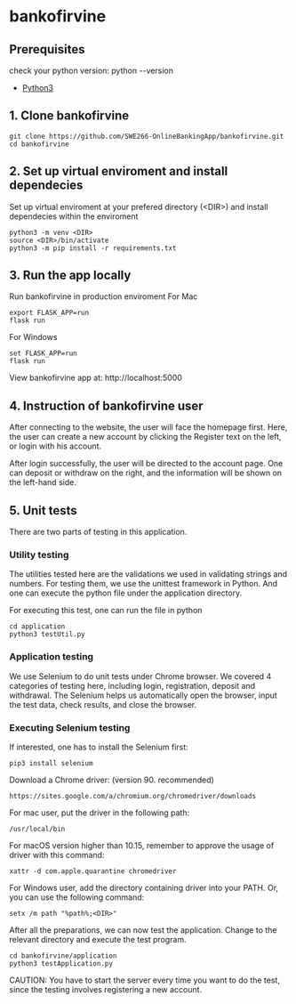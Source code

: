 # bankofirvine

## Prerequisites
check your python version: python --version
* [Python3](https://www.python.org/downloads/)

## 1. Clone bankofirvine
```
git clone https://github.com/SWE266-OnlineBankingApp/bankofirvine.git
cd bankofirvine
```

## 2. Set up virtual enviroment and install dependecies 
Set up virtual enviroment at your prefered directory (\<DIR>) and install dependecies within the enviroment
```
python3 -m venv <DIR>
source <DIR>/bin/activate
python3 -m pip install -r requirements.txt
```

## 3. Run the app locally
Run bankofirvine in production enviroment 
For Mac
```
export FLASK_APP=run
flask run
```

For Windows
```
set FLASK_APP=run
flask run
```
View bankofirvine app at: http://localhost:5000

## 4. Instruction of bankofirvine user

After connecting to the website, the user will face the homepage first. Here, the user can create a new account by clicking the Register text on the left, or login with his account. 

After login successfully, the user will be directed to the account page. One can deposit or withdraw on the right, and the information will be shown on the left-hand side. 

## 5. Unit tests

There are two parts of testing in this application.

### Utility testing

The utilities tested here are the validations we used in validating strings and numbers.
For testing them, we use the unittest framework in Python. And one can execute the python file under the application directory.

For executing this test, one can run the file in python

```
cd application
python3 testUtil.py
```

### Application testing

We use Selenium to do unit tests under Chrome browser. We covered 4 categories of testing here, including login, registration, deposit and withdrawal.
The Selenium helps us automatically open the browser, input the test data, check results, and close the browser.

### Executing Selenium testing

If interested, one has to install the Selenium first:
```
pip3 install selenium
```

Download a Chrome driver: (version 90. recommended)
```
https://sites.google.com/a/chromium.org/chromedriver/downloads
```

For mac user, put the driver in the following path:
```
/usr/local/bin
```

For macOS version higher than 10.15, remember to approve the usage of driver with this command:
```
xattr -d com.apple.quarantine chromedriver
```
For Windows user, add the directory containing driver into your PATH. Or, you can use the following command:
```
setx /m path "%path%;<DIR>"
```

After all the preparations, we can now test the application.
Change to the relevant directory and execute the test program.
```
cd bankofirvine/application
python3 testApplication.py
```

CAUTION: You have to start the server every time you want to do the test, since the testing involves registering a new account.